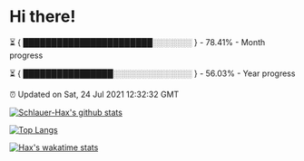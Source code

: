 # Hi there!

⏳ { ███████████████████████░░░░░░░ } - 78.41% - Month progress

⏳ { ████████████████░░░░░░░░░░░░░░ } - 56.03% - Year progress

⏰ Updated on Sat, 24 Jul 2021 12:32:32 GMT


[![Schlauer-Hax's github stats](https://github-readme-stats.vercel.app/api?username=Schlauer-Hax&show_icons=true&theme=dark&count_private=true)](https://github.com/Schlauer-Hax)


[![Top Langs](https://github-readme-stats.vercel.app/api/top-langs/?username=Schlauer-Hax&layout=compact&theme=dark)](https://github.com/Schlauer-Hax?tab=repositories)


[![Hax's wakatime stats](https://github-readme-stats.vercel.app/api/wakatime?username=Hax&theme=dark)](https://wakatime.com/@Hax)

